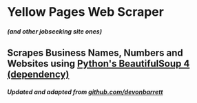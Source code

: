 # Yellow Pages Web Scraper 
##### (and other jobseeking site ones)
## Scrapes Business Names, Numbers and Websites using [Python's BeautifulSoup 4 (dependency)](https://pypi.org/project/bs4/)
##### Updated and adapted from [github.com/devonbarrett](https://github.com/devonbarrett/yell-scraper)
